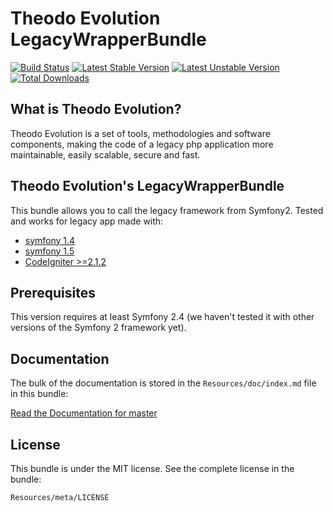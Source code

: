 Theodo Evolution LegacyWrapperBundle
====================================

[![Build Status](https://travis-ci.org/theodo/TheodoEvolutionLegacyWrapperBundle.svg?branch=master)](https://travis-ci.org/theodo/TheodoEvolutionLegacyWrapperBundle) [![Latest Stable Version](https://poser.pugx.org/theodo-evolution/legacy-wrapper-bundle/version.svg)](https://packagist.org/packages/theodo-evolution/legacy-wrapper-bundle) [![Latest Unstable Version](https://poser.pugx.org/theodo-evolution/legacy-wrapper-bundle/v/unstable.svg)](//packagist.org/packages/theodo-evolution/legacy-wrapper-bundle) [![Total Downloads](https://poser.pugx.org/theodo-evolution/legacy-wrapper-bundle/downloads.svg)](https://packagist.org/packages/theodo-evolution/legacy-wrapper-bundle)


What is Theodo Evolution?
-------------------------

Theodo Evolution is a set of tools, methodologies and software components, making the code of a legacy php application
more maintainable, easily scalable, secure and fast.

Theodo Evolution's LegacyWrapperBundle
--------------------------------------

This bundle allows you to call the legacy framework from Symfony2.
Tested and works for legacy app made with:

* [symfony 1.4](https://github.com/symfony/symfony1)
* [symfony 1.5](https://github.com/lexpress/symfony1)
* [CodeIgniter >=2.1.2](https://github.com/EllisLab/CodeIgniter/tree/2.1-stable)

Prerequisites
-------------

This version requires at least Symfony 2.4 (we haven't tested it with other versions of the Symfony 2 framework yet).

Documentation
-------------

The bulk of the documentation is stored in the `Resources/doc/index.md`
file in this bundle:

[Read the Documentation for master](Resources/doc/index.rst)

License
-------

This bundle is under the MIT license. See the complete license in the bundle:

    Resources/meta/LICENSE

